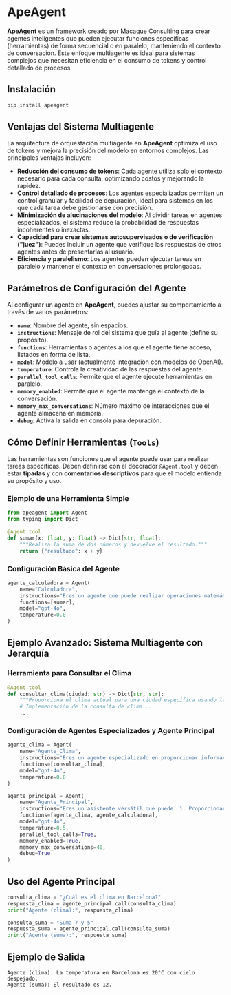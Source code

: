
# ApeAgent

**ApeAgent** es un framework creado por Macaque Consulting para crear agentes inteligentes que pueden ejecutar funciones específicas (herramientas) de forma secuencial o en paralelo, manteniendo el contexto de conversación. Este enfoque multiagente es ideal para sistemas complejos que necesitan eficiencia en el consumo de tokens y control detallado de procesos.

## Instalación

```bash
pip install apeagent
```

## Ventajas del Sistema Multiagente

La arquitectura de orquestación multiagente en **ApeAgent** optimiza el uso de tokens y mejora la precisión del modelo en entornos complejos. Las principales ventajas incluyen:

- **Reducción del consumo de tokens**: Cada agente utiliza solo el contexto necesario para cada consulta, optimizando costos y mejorando la rapidez.
- **Control detallado de procesos**: Los agentes especializados permiten un control granular y facilidad de depuración, ideal para sistemas en los que cada tarea debe gestionarse con precisión.
- **Minimización de alucinaciones del modelo**: Al dividir tareas en agentes especializados, el sistema reduce la probabilidad de respuestas incoherentes o inexactas.
- **Capacidad para crear sistemas autosupervisados o de verificación ("juez")**: Puedes incluir un agente que verifique las respuestas de otros agentes antes de presentarlas al usuario.
- **Eficiencia y paralelismo**: Los agentes pueden ejecutar tareas en paralelo y mantener el contexto en conversaciones prolongadas.

## Parámetros de Configuración del Agente

Al configurar un agente en **ApeAgent**, puedes ajustar su comportamiento a través de varios parámetros:

- **`name`**: Nombre del agente, sin espacios.
- **`instructions`**: Mensaje de rol del sistema que guía al agente (define su propósito).
- **`functions`**: Herramientas o agentes a los que el agente tiene acceso, listados en forma de lista.
- **`model`**: Modelo a usar (actualmente integración con modelos de OpenAI).
- **`temperature`**: Controla la creatividad de las respuestas del agente.
- **`parallel_tool_calls`**: Permite que el agente ejecute herramientas en paralelo.
- **`memory_enabled`**: Permite que el agente mantenga el contexto de la conversación.
- **`memory_max_conversations`**: Número máximo de interacciones que el agente almacena en memoria.
- **`debug`**: Activa la salida en consola para depuración.

## Cómo Definir Herramientas (`Tools`)

Las herramientas son funciones que el agente puede usar para realizar tareas específicas. Deben definirse con el decorador `@Agent.tool` y deben estar **tipadas** y con **comentarios descriptivos** para que el modelo entienda su propósito y uso.

### Ejemplo de una Herramienta Simple

```python
from apeagent import Agent
from typing import Dict

@Agent.tool
def sumar(x: float, y: float) -> Dict[str, float]:
    """Realiza la suma de dos números y devuelve el resultado."""
    return {"resultado": x + y}
```

### Configuración Básica del Agente

```python
agente_calculadora = Agent(
    name="Calculadora",
    instructions="Eres un agente que puede realizar operaciones matemáticas simples.",
    functions=[sumar],
    model="gpt-4o",
    temperature=0.0
)
```

## Ejemplo Avanzado: Sistema Multiagente con Jerarquía

### Herramienta para Consultar el Clima

```python
@Agent.tool
def consultar_clima(ciudad: str) -> Dict[str, str]:
    """Proporciona el clima actual para una ciudad específica usando la API de OpenWeather."""
    # Implementación de la consulta de clima...
    ...
```

### Configuración de Agentes Especializados y Agente Principal

```python
agente_clima = Agent(
    name="Agente_Clima",
    instructions="Eres un agente especializado en proporcionar información sobre el clima.",
    functions=[consultar_clima],
    model="gpt-4o",
    temperature=0.0
)

agente_principal = Agent(
    name="Agente_Principal",
    instructions="Eres un asistente versátil que puede: 1. Proporcionar información sobre el clima. 2. Realizar operaciones matemáticas.",
    functions=[agente_clima, agente_calculadora],
    model="gpt-4o",
    temperature=0.5,
    parallel_tool_calls=True,
    memory_enabled=True,
    memory_max_conversations=40,
    debug=True
)
```

## Uso del Agente Principal

```python
consulta_clima = "¿Cuál es el clima en Barcelona?"
respuesta_clima = agente_principal.call(consulta_clima)
print("Agente (clima):", respuesta_clima)

consulta_suma = "Suma 7 y 5"
respuesta_suma = agente_principal.call(consulta_suma)
print("Agente (suma):", respuesta_suma)
```

## Ejemplo de Salida

```
Agente (clima): La temperatura en Barcelona es 20°C con cielo despejado.
Agente (suma): El resultado es 12.
```
